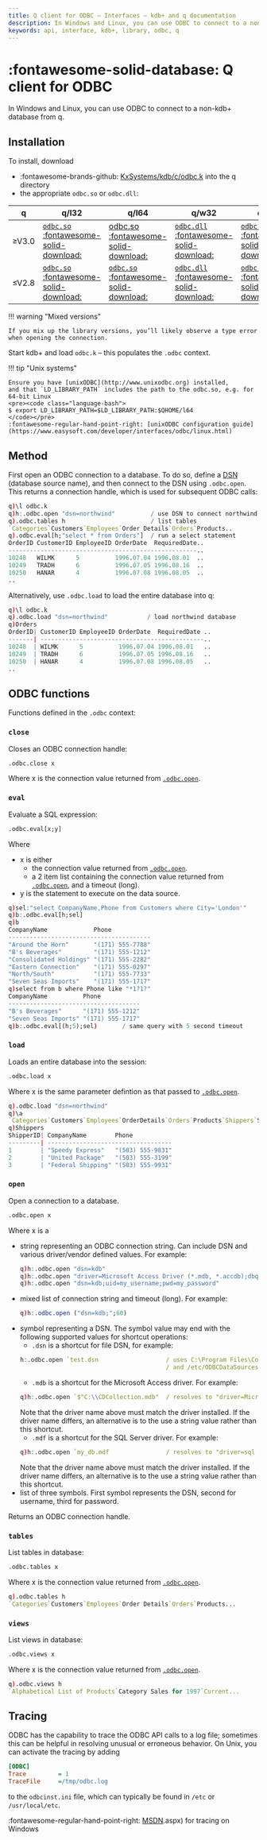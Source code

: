 ```yaml
---
title: Q client for ODBC – Interfaces – kdb+ and q documentation
description: In Windows and Linux, you can use ODBC to connect to a non-kdb+ database from q.
keywords: api, interface, kdb+, library, odbc, q
---
```

# :fontawesome-solid-database: Q client for ODBC

In Windows and Linux, you can use ODBC to connect to a non-kdb+ database from q. 

## Installation

To install, download

-   :fontawesome-brands-github: [KxSystems/kdb/c/odbc.k](https://github.com/KxSystems/kdb/blob/master/c/odbc.k) into the q directory
-   the appropriate `odbc.so` or `odbc.dll`:

| q        | q/l32 | q/l64 | q/w32 | q/w64 |
|----------|-------|-------|-------|-------|
| &ge;V3.0 | [`odbc.so` :fontawesome-solid-download:](https://github.com/KxSystems/kdb/blob/master/l32/odbc.so) | [odbc.so :fontawesome-solid-download:](https://github.com/KxSystems/kdb/blob/master/l64/odbc.so) |  [`odbc.dll` :fontawesome-solid-download:](https://github.com/KxSystems/kdb/blob/master/w32/odbc.dll) | [`odbc.dll` :fontawesome-solid-download:](https://github.com/KxSystems/kdb/blob/master/w64/odbc.dll) |
| &le;V2.8 | [`odbc.so` :fontawesome-solid-download:](https://github.com/KxSystems/kdb/blob/fe18dbf88816e8b09f081493ee3ea099acce1af3/l32/odbc.so) | [`odbc.so` :fontawesome-solid-download:](https://github.com/KxSystems/kdb/blob/fe18dbf88816e8b09f081493ee3ea099acce1af3/l64/odbc.so) | [`odbc.dll` :fontawesome-solid-download:](https://github.com/KxSystems/kdb/blob/fe18dbf88816e8b09f081493ee3ea099acce1af3/w32/odbc.dll) | [`odbc.dll` :fontawesome-solid-download:](https://github.com/KxSystems/kdb/blob/fe18dbf88816e8b09f081493ee3ea099acce1af3/w64/odbc.dll) |

!!! warning "Mixed versions"

    If you mix up the library versions, you’ll likely observe a type error when opening the connection.

Start kdb+ and load `odbc.k` – this populates the `.odbc` context.

!!! tip "Unix systems"

    Ensure you have [unixODBC](http://www.unixodbc.org) installed, 
    and that `LD_LIBRARY_PATH` includes the path to the odbc.so, e.g. for 64-bit Linux
    <pre><code class="language-bash">
    $ export LD_LIBRARY_PATH=$LD_LIBRARY_PATH:$QHOME/l64
    </code></pre>
    :fontawesome-regular-hand-point-right: [unixODBC configuration guide](https://www.easysoft.com/developer/interfaces/odbc/linux.html)


## Method

First open an ODBC connection to a database. 
To do so, define a [DSN](https://en.wikipedia.org/wiki/Database_Source_Name) (database source name), and then connect to the DSN using `.odbc.open`. 
This returns a connection handle, which is used for subsequent ODBC calls:

```q
q)\l odbc.k
q)h:.odbc.open "dsn=northwind"          / use DSN to connect northwind database
q).odbc.tables h                        / list tables
`Categories`Customers`Employees`Order Details`Orders`Products..
q).odbc.eval[h;"select * from Orders"]  / run a select statement
OrderID CustomerID EmployeeID OrderDate  RequiredDate..
-----------------------------------------------------..
10248   WILMK      5          1996.07.04 1996.08.01  ..
10249   TRADH      6          1996.07.05 1996.08.16  ..
10250   HANAR      4          1996.07.08 1996.08.05  ..
..
```
Alternatively, use `.odbc.load` to load the entire database into q:
```q
q)\l odbc.k
q).odbc.load "dsn=northwind"           / load northwind database
q)Orders
OrderID| CustomerID EmployeeID OrderDate  RequiredDate ..
-------| ----------------------------------------------..
10248  | WILMK      5          1996.07.04 1996.08.01   ..
10249  | TRADH      6          1996.07.05 1996.08.16   ..
10250  | HANAR      4          1996.07.08 1996.08.05   ..
..
```


## ODBC functions

<!-- WTF?
```
#!comment
[#fkey fkey], [#fkeys fkeys], [#keys keys], [[#skey skey], [#xfkey xfkey]
```
-->
Functions defined in the `.odbc` context:


### `close`

Closes an ODBC connection handle:

```q
.odbc.close x
```

Where x is the connection value returned from [`.odbc.open`](#open).

### `eval`

Evaluate a SQL expression:

```q
.odbc.eval[x;y]
```

Where

* x is either
    * the connection value returned from [`.odbc.open`](#open).
    * a 2 item list containing the connection value returned from [`.odbc.open`](#open), and a timeout (long).
* y is the statement to execute on the data source.

```q
q)sel:"select CompanyName,Phone from Customers where City='London'"
q)b:.odbc.eval[h;sel]
q)b
CompanyName             Phone
----------------------------------------
"Around the Horn"       "(171) 555-7788"
"B's Beverages"         "(171) 555-1212"
"Consolidated Holdings" "(171) 555-2282"
"Eastern Connection"    "(171) 555-0297"
"North/South"           "(171) 555-7733"
"Seven Seas Imports"    "(171) 555-1717"
q)select from b where Phone like "*1?1?"
CompanyName          Phone
-------------------------------------
"B's Beverages"      "(171) 555-1212"
"Seven Seas Imports" "(171) 555-1717"
q)b:.odbc.eval[(h;5);sel)       / same query with 5 second timeout
```


### `load`

Loads an entire database into the session:

```q
.odbc.load x
```

Where x is the same parameter defintion as that passed to [`.odbc.open`](#open).

```q
q).odbc.load "dsn=northwind"
q)\a
`Categories`Customers`Employees`OrderDetails`Orders`Products`Shippers`Supplie..
q)Shippers
ShipperID| CompanyName        Phone
---------| -----------------------------------
1        | "Speedy Express"   "(503) 555-9831"
2        | "United Package"   "(503) 555-3199"
3        | "Federal Shipping" "(503) 555-9931"
```


### `open`

Open a connection to a database.

```q
.odbc.open x
```

Where x is a

* string representing an ODBC connection string. Can include DSN and various driver/vendor defined values. For example: 
    ```q
    q)h:.odbc.open "dsn=kdb"                     
    q)h:.odbc.open "driver=Microsoft Access Driver (*.mdb, *.accdb);dbq=C:\\CDCollection.mdb"
    q)h:.odbc.open "dsn=kdb;uid=my_username;pwd=my_password"
    ```
* mixed list of connection string and timeout (long). For example:
    ```q
    q)h:.odbc.open ("dsn=kdb;";60)
    ```
* symbol representing a DSN. The symbol value may end with the following supported values for shortcut operations:
    * `.dsn` is a shortcut for file DSN, for example:
    ```q
    h:.odbc.open `test.dsn                   / uses C:\Program Files\Common Files\odbc/data source\test.dsn on windows
                                             / and /etc/ODBCDataSources/test.dsn on linux
    ```
    * `.mdb` is a shortcut for the Microsoft Access driver. For example:
    ```q
    q)h:.odbc.open `$"C:\\CDCollection.mdb"  / resolves to "driver=Microsoft Access Driver (*.mdb);dbq=C:\\CDCollection"
    ```
    Note that the driver name above must match the driver installed. If the driver name differs, an alternative is to the use a string value rather than this shortcut.
    * `.mdf` is a shortcut for the SQL Server driver. For example:
    ```q
    q)h:.odbc.open `my_db.mdf                / resolves to "driver=sql server;server=(local);trusted_connection=yes;database=my_db"
    ```
    Note that the driver name above must match the driver installed. If the driver name differs, an alternative is to the use a string value rather than this shortcut.
* list of three symbols. First symbol represents the DSN, second for username, third for password.

Returns an ODBC connection handle.

### `tables`

List tables in database:

```q
.odbc.tables x
```

Where x is the connection value returned from [`.odbc.open`](#open).

```q
q).odbc.tables h
`Categories`Customers`Employees`Order Details`Orders`Products...
```


### `views`

List views in database:

```q
.odbc.views x
```

Where x is the connection value returned from [`.odbc.open`](#open).

```q
q).odbc.views h
`Alphabetical List of Products`Category Sales for 1997`Current...
```


## Tracing

ODBC has the capability to trace the ODBC API calls to a log file; 
sometimes this can be helpful in resolving unusual or erroneous behavior. 
On Unix, you can activate the tracing by adding

```ini
[ODBC]
Trace         = 1
TraceFile     =/tmp/odbc.log
```
to the `odbcinst.ini` file, which can typically be found in `/etc` or `/usr/local/etc`.

:fontawesome-regular-hand-point-right: 
[MSDN](https://docs.microsoft.com/en-us/sql/odbc/reference/develop-app/enabling-tracing?view=sql-server-2017).aspx)
for tracing on Windows
